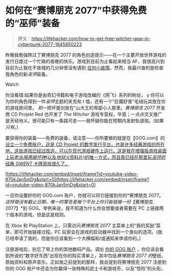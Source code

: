 # 如何在“赛博朋克 2077”中获得免费的“巫师”装备

> 原文：<https://lifehacker.com/how-to-get-free-witcher-gear-in-cyberpunk-2077-1845850223>

昨晚我勉强熬过了赛博朋克 2077 的角色创造提示——在一个主要开放世界游戏的发行日度过一个忙碌的夜晚的快乐。游戏到目前为止看起来相当 AF，我很高兴到目前为止我在不夜城的几分钟里没有遇到 [任何小故障](https://kotaku.com/cyberpunk-2077-is-looking-rough-on-ps4-and-xbox-one-at-1845848627)。然而，我最兴奋的是检查我角色的新*巫师*装备。

Watch

你没看错:如果你是由奇幻书籍和电子游戏改编的《网飞》系列的粉丝， y 你可以为你的角色得到一件*巫师*主题的夹克和 t 恤，还有一个“巨魔舒普”毛绒玩具放在你的游戏房间里， *和*一把坏蛋剑放在“山大王的卑鄙小人那里。*赛博朋克 2077* 开发商 CD Projekt Red 也开发了 *The Witcher* 游戏专营权，毕竟；一点点交叉推广是天经地义。很可能只有一条路可走——我怀疑你能在短期内发射轨道炮。(如果*只有*。)

要获得你的装备——免费的装备，请注意——你所要做的就是在【GOG.com】的 [设立一个免费账户，这是 CD Projekt 的数字发行平台，也是许多经典游戏的所在地，这些游戏已经过改造，可以在现代游戏硬件上运行。这是我在增强版游戏桌面上玩老派*暗黑破坏神*(以及*地狱火*资料片)的唯一方式，而且我已经在那里玩*巫师的*经典 *GWENT* 卡牌游戏很久了。](https://www.gog.com/)

 [https://lifehacker.com/embed/inset/iframe?id=youtube-video-870kJan5mDg&start=0](https://lifehacker.com/embed/inset/iframe?id=youtube-video-870kJan5mDg&start=0) 

一旦你设置好你的 GOG.com 账户，你就可以将它链接到你的*赛博朋克 2077。*这样做没有截止日期，唯一的警告是每个平台上你只能链接一份*【赛博朋克 2077】*到 GOG。举例来说，我不知道为什么你会想要或者需要在 PC 上链接两个版本的游戏，但是这是规则。

在 Xbox 和 PlayStation 上，只需访问*赛博朋克 2077* 主菜单上的“我的奖励”菜单，即可开始链接过程。PC 玩家会在游戏的启动器中找到一个类似的选项。(我已经申请了我的，但是你应该看到一个大横幅和/或通知来申请你的。)

注册游戏后，别忘了带上你的其他数码产品。调出 [你的 GOG 账户](https://www.gog.com/account) ，你应该会看到所说的“数字好东西”出现在你的购买清单上，其中包括*赛博朋克 2077 的*壁纸、原始资料和原声音乐。正如我之前提到的那样，我会提到将赛博朋克 2077 注册到你的 GOG 账户中还会为你赢得一张特殊的武士卡和游戏币，以及“惊险”的头衔。